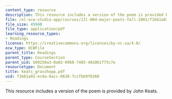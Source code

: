 ```yaml
---
content_type: resource
description: This resource includes a version of the poem is provided by John Keats.
file: /ol-ocw-studio-app/courses/21l-004-major-poets-fall-2001/f1b61a02ec4a8acc06387ccfbb9f6360_keats_grasshopp.pdf
file_size: 45940
file_type: application/pdf
learning_resource_types:
- Readings
license: https://creativecommons.org/licenses/by-nc-sa/4.0/
ocw_type: OCWFile
parent_title: Readings
parent_type: CourseSection
parent_uid: 509250a3-0a02-6960-7405-481861f75c7e
resourcetype: Document
title: keats_grasshopp.pdf
uid: f1b61a02-ec4a-8acc-0638-7ccfbb9f6360
---
```

This resource includes a version of the poem is provided by John Keats.